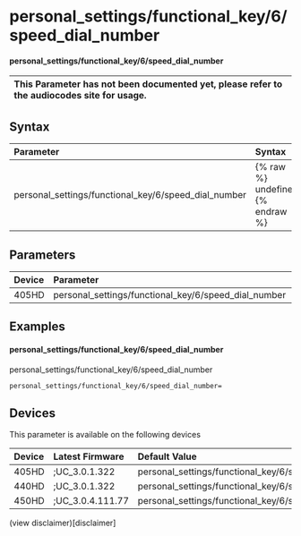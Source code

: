 ﻿---
description: personal_settings/functional_key/6/speed_dial_number
search:
    keywords: ['personal_settings','functional_key','6','speed_dial_number']
---

# personal_settings/functional_key/6/speed_dial_number

#### personal_settings/functional_key/6/speed_dial_number


| This Parameter has not been documented yet, please refer to the audiocodes site for usage.  |
| :--- |

## Syntax
| Parameter | Syntax |
| :--- | :--- |
|personal_settings/functional_key/6/speed_dial_number | {% raw %} undefined {% endraw %} |

## Parameters
|Device|Parameter|value|Description|
|:---|:---|:---|:---|
| 405HD | personal_settings/functional_key/6/speed_dial_number |  |  |

## Examples
#### personal_settings/functional_key/6/speed_dial_number

personal_settings/functional_key/6/speed_dial_number

```
personal_settings/functional_key/6/speed_dial_number=
```

## Devices
This parameter is available on the following devices

| Device | Latest Firmware | Default Value |
|:---|:---|:---|
| 405HD | ;UC_3.0.1.322 | personal_settings/functional_key/6/speed_dial_number= 
| 440HD | ;UC_3.0.1.322 | personal_settings/functional_key/6/speed_dial_number= 
| 450HD | ;UC_3.0.4.111.77 | personal_settings/functional_key/6/speed_dial_number= 

(view disclaimer)[disclaimer]
